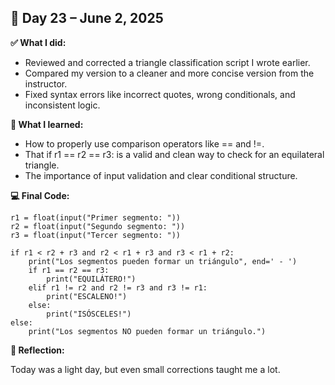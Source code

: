 ## 📅 Day 23 – June 2, 2025

**✅ What I did:**

- Reviewed and corrected a triangle classification script I wrote earlier.
- Compared my version to a cleaner and more concise version from the instructor.
- Fixed syntax errors like incorrect quotes, wrong conditionals, and inconsistent logic.

**🧠 What I learned:**

- How to properly use comparison operators like == and !=.
- That if r1 == r2 == r3: is a valid and clean way to check for an equilateral triangle.
- The importance of input validation and clear conditional structure.

**💻 Final Code:**
```
r1 = float(input("Primer segmento: "))
r2 = float(input("Segundo segmento: "))
r3 = float(input("Tercer segmento: "))

if r1 < r2 + r3 and r2 < r1 + r3 and r3 < r1 + r2:
    print("Los segmentos pueden formar un triángulo", end=' - ')
    if r1 == r2 == r3:
        print("EQUILÁTERO!")
    elif r1 != r2 and r2 != r3 and r3 != r1:
        print("ESCALENO!")
    else:
        print("ISÓSCELES!")
else:
    print("Los segmentos NO pueden formar un triángulo.")
```
**📌 Reflection:**

Today was a light day, but even small corrections taught me a lot.
